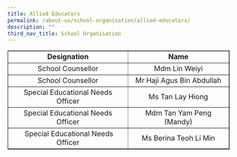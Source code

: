 ```yaml
---
title: Allied Educators
permalink: /about-us/school-organisation/allied-educators/
description: ""
third_nav_title: School Organisation
---
```

<table border="1" cellspacing="2">
<tbody>
<tr>
<td style="text-align: center;"><strong>Designation</strong></td>
<td style="text-align: center;"><strong>Name</strong></td>
</tr>
<tr>
<td style="text-align: center;">School Counsellor</td>
<td style="text-align: center;">Mdm Lin Weiyi</td>
</tr>
<tr>
<td style="text-align: center;">School Counsellor</td>
<td style="text-align: center;">Mr Haji Agus Bin Abdullah</td>
</tr>
<tr>
<td style="text-align: center;">Special Educational Needs Officer</td>
<td style="text-align: center;">Ms Tan Lay Hiong</td>
</tr>
<tr>
<td style="text-align: center;">Special Educational Needs Officer</td>
<td style="text-align: center;">Mdm Tan Yam Peng (Mandy)</td>
</tr>
<tr>
<td style="text-align: center;">&nbsp;Special Educational Needs Officer</td>
<td style="text-align: center;">Ms Berina Teoh Li Min</td>
</tr>
</tbody>
</table>